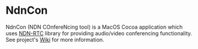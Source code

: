 NdnCon
======

NdnCon (NDN COnfereNcing tool) is a MacOS Cocoa application which uses [NDN-RTC](https://github.com/remap/ndnrtc) library for providing audio/video conferencing functionality. 
See project's [Wiki](https://github.com/remap/ndncon/wiki) for more information.
